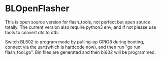 # BLOpenFlasher
This is open source version for flash_tools, not perfect but open source totally. The current version also require python3 env, and if not please use tools to convert dts to dtb.

Switch BL602 to program mode by pulling-up GPIO8 during booting, connect via the uart(which is hardcode now), and then run "go run flash_tool.go". Bin files are generated and then bl602 will be programmed. 
